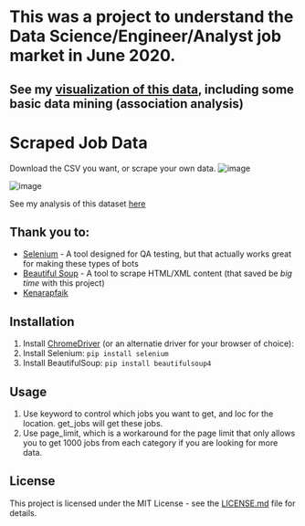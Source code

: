 # This was a project to understand the Data Science/Engineer/Analyst job market in June 2020.
## See my [visualization of this data](https://www.kaggle.com/code/josephgutstadt/skills-for-a-data-scientist-analyst), including some basic data mining (association analysis)


# Scraped Job Data 
Download the CSV you want, or scrape your own data.
![image](https://user-images.githubusercontent.com/9833065/188324500-604ad708-8896-4631-8d19-529d8f94b768.png)


![image](https://user-images.githubusercontent.com/9833065/188324465-97f2925a-e484-418d-a54c-ac130865743c.png)

See my analysis of this dataset [here](https://www.kaggle.com/code/josephgutstadt/skills-for-a-data-scientist-analyst/notebook)

## Thank you to:

* [Selenium](https://selenium-python.readthedocs.io/) - A tool designed for QA testing, but that actually works great for making these types of bots
* [Beautiful Soup](https://www.crummy.com/software/BeautifulSoup/doc) - A tool to scrape HTML/XML content (that saved be *big time* with this project)
* [Kenarapfaik](https://github.com/arapfaik/scraping-glassdoor-selenium)

## Installation
1. Install [ChromeDriver](https://sites.google.com/a/chromium.org/chromedriver/) (or an alternatie driver for your browser of choice):
2. Install Selenium: `pip install selenium`
3. Install BeautifulSoup: `pip install beautifulsoup4`

## Usage
1. Use keyword to control which jobs you want to get, and loc for the location.  get_jobs will get these jobs.
2. Use page_limit, which is a workaround for the page limit that only allows you to get 1000 jobs from each category if you are looking for more data.


## License

This project is licensed under the MIT License - see the [LICENSE.md](https://github.com/harshibar/5-python-projects/blob/master/LICENSE) file for details.
